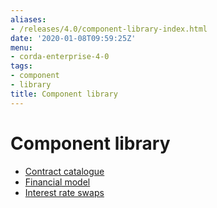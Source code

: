 ```yaml
---
aliases:
- /releases/4.0/component-library-index.html
date: '2020-01-08T09:59:25Z'
menu:
- corda-enterprise-4-0
tags:
- component
- library
title: Component library
---
```



# Component library



* [Contract catalogue](contract-catalogue.md)
* [Financial model](financial-model.md)
* [Interest rate swaps](contract-irs.md)



